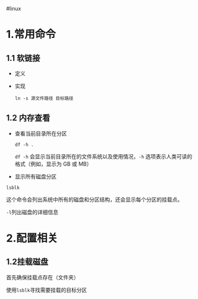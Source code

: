 #linux
# 1.常用命令

## 1.1 软链接

* 定义

* 实现

  ```
  ln -s 源文件路径 目标路径
  ```


## 1.2 内存查看

* 查看当前目录所在分区

  ```
  df -h .
  ```

  `df -h` 会显示当前目录所在的文件系统以及使用情况，`-h` 选项表示人类可读的格式（例如，显示为 GB 或 MB）

* 显示所有磁盘分区

```
lsblk
```

这个命令会列出系统中所有的磁盘和分区结构，还会显示每个分区的挂载点。

`-l`列出磁盘的详细信息

# 2.配置相关

## 1.2挂载磁盘

首先确保挂载点存在（文件夹）

使用`lsblk`寻找需要挂载的目标分区


